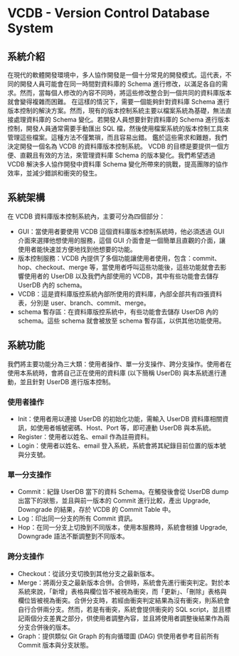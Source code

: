 # VCDB - Version Control Database System

## 系統介紹
在現代的軟體開發環境中，多人協作開發是一個十分常見的開發模式。這代表，不同的開發人員可能會在同一時間對資料庫的 Schema 進行修改，以滿足各自的需求。然而，當每個人修改的內容不同時，將這些修改整合到一個共同的資料庫版本就會變得複雜而困難。
在這樣的情況下，需要一個能夠針對資料庫 Schema 進行版本控制的解決方案。然而，現有的版本控制系統主要以檔案系統為基礎，無法直接處理資料庫的 Schema 變化。若開發人員想要針對資料庫的 Schema 進行版本控制，開發人員通常需要手動匯出 SQL 檔，然後使用檔案系統的版本控制工具來管理這些檔案。這種方法不僅繁瑣，而且容易出錯。
鑑於這些需求和難題，我們決定開發一個名為 VCDB 的資料庫版本控制系統。 VCDB 的目標是要提供一個方便、直觀且有效的方法，來管理資料庫 Schema 的版本變化。我們希望透過 VCDB 解決多人協作開發中資料庫 Schema 變化所帶來的挑戰，提高團隊的協作效率，並減少錯誤和衝突的發生。

## 系統架構
在 VCDB 資料庫版本控制系統內，主要可分為四個部分：
- GUI：當使用者要使用 VCDB 這個資料庫版本控制系統時，他必須透過 GUI 介面來選擇他想使用的服務，這個 GUI 介面會是一個簡單且直觀的介面，讓使用者能快速並方便地找到他想要的功能。
- 版本控制服務：VCDB 內提供了多個功能讓使用者使用，包含：commit、hop、checkout、merge 等，當使用者呼叫這些功能後，這些功能就會去影響使用者的 UserDB 以及我們內部使用的 VCDB，其中有些功能會去儲存 UserDB 內的 schema。
- VCDB：這是資料庫版控系統內部所使用的資料庫，內部全部共有四張資料表，分別是 user、branch、commit、merge。
- schema 暫存區：在資料庫版控系統中，有些功能會去儲存 UserDB 內的 schema。這些 schema 就會被放至 schema 暫存區，以供其他功能使用。

## 系統功能
我們將主要功能分為三大類：使用者操作、單一分支操作、跨分支操作。使用者在使用本系統時，會將自己正在使用的資料庫 (以下簡稱 UserDB) 與本系統進行連動，並且針對 UserDB 進行版本控制。
### 使用者操作
- Init：使用者用以連接 UserDB 的初始化功能，需輸入 UserDB 資料庫相關資訊，如使用者帳號密碼、Host、Port 等，即可連動 UserDB 與本系統。
- Register：使用者以姓名、email 作為註冊資料。
- Login：使用者以姓名、email 登入系統，系統會將其紀錄目前位置的版本號與分支號。
### 單一分支操作
- Commit：紀錄 UserDB 當下的資料 Schema。在觸發後會從 UserDB dump 出當下的狀態，並且與前一版本的 Commit 進行比較，產出 Upgrade, Downgrade 的結果，存於 VCDB 的 Commit Table 中。
- Log：印出同一分支的所有 Commit 資訊。
- Hop：在同一分支上切換到不同版本，使用本服務時，系統會根據 Upgrade, Downgrade 語法不斷調整到不同版本。
### 跨分支操作
- Checkout：從該分支切換到其他分支之最新版本。
- Merge：將兩分支之最新版本合併。合併時，系統會先進行衝突判定。對於本系統來說，「新增」表格與欄位皆不被視為衝突，而「更新」、「刪除」表格與欄位皆被視為衝突。合併分支時，若經由衝突判定結果為沒有衝突，則系統會自行合併兩分支。然而，若是有衝突，系統會提供衝突的 SQL script，並且標記兩個分支差異之部分，供使用者調整內容，並且將使用者調整後結果作為兩分支合併後的版本。
- Graph：提供類似 Git Graph 的有向循環圖 (DAG) 供使用者參考目前所有 Commit 版本與分支狀態。


